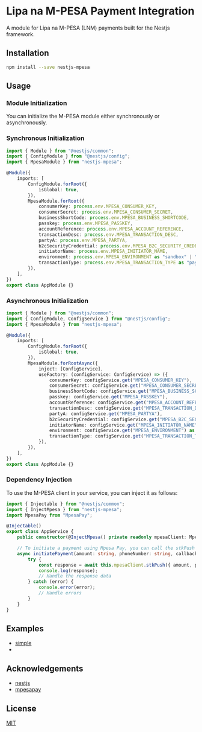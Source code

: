 # Lipa na M-PESA Payment Integration

A module for Lipa na M-PESA (LNM) payments built for the Nestjs framework.

## Installation

```bash
npm install --save nestjs-mpesa
```

## Usage

### Module Initialization

You can initialize the M-PESA module either synchronously or asynchronously.

### Synchronous Initialization

```typescript
import { Module } from "@nestjs/common";
import { ConfigModule } from "@nestjs/config";
import { MpesaModule } from "nestjs-mpesa";

@Module({
    imports: [
        ConfigModule.forRoot({
            isGlobal: true,
        }),
        MpesaModule.forRoot({
            consumerKey: process.env.MPESA_CONSUMER_KEY,
            consumerSecret: process.env.MPESA_CONSUMER_SECRET,
            businessShortCode: process.env.MPESA_BUSINESS_SHORTCODE,
            passkey: process.env.MPESA_PASSKEY,
            accountReference: process.env.MPESA_ACCOUNT_REFERENCE,
            transactionDesc: process.env.MPESA_TRANSACTION_DESC,
            partyA: process.env.MPESA_PARTYA,
            b2cSecurityCredential: process.env.MPESA_B2C_SECURITY_CREDENTIAL,
            initiatorName: process.env.MPESA_INITIATOR_NAME,
            environment: process.env.MPESA_ENVIRONMENT as "sandbox" | "live",
            transactionType: process.env.MPESA_TRANSACTION_TYPE as "paybill" | "till",
        }),
    ],
})
export class AppModule {}
```

### Asynchronous Initialization

```typescript
import { Module } from "@nestjs/common";
import { ConfigModule, ConfigService } from "@nestjs/config";
import { MpesaModule } from "nestjs-mpesa";

@Module({
    imports: [
        ConfigModule.forRoot({
            isGlobal: true,
        }),
        MpesaModule.forRootAsync({
            inject: [ConfigService],
            useFactory: (configService: ConfigService) => ({
                consumerKey: configService.get("MPESA_CONSUMER_KEY"),
                consumerSecret: configService.get("MPESA_CONSUMER_SECRET"),
                businessShortCode: configService.get("MPESA_BUSINESS_SHORTCODE"),
                passkey: configService.get("MPESA_PASSKEY"),
                accountReference: configService.get("MPESA_ACCOUNT_REFERENCE"),
                transactionDesc: configService.get("MPESA_TRANSACTION_DESC"),
                partyA: configService.get("MPESA_PARTYA"),
                b2cSecurityCredential: configService.get("MPESA_B2C_SECURITY_CREDENTIAL"),
                initiatorName: configService.get("MPESA_INITIATOR_NAME"),
                environment: configService.get("MPESA_ENVIRONMENT") as "sandbox" | "live",
                transactionType: configService.get("MPESA_TRANSACTION_TYPE") as "paybill" | "till",
            }),
        }),
    ],
})
export class AppModule {}
```

### Dependency Injection

To use the M-PESA client in your service, you can inject it as follows:

```typescript
import { Injectable } from "@nestjs/common";
import { InjectMpesa } from "nestjs-mpesa";
import MpesaPay from "MpesaPay";

@Injectable()
export class AppService {
    public constructor(@InjectMpesa() private readonly mpesaClient: MpesaPay) {}

    // To initiate a payment using Mpesa Pay, you can call the stkPush method:
    async initiatePayment(amount: string, phoneNumber: string, callbackUrl: string) {
        try {
            const response = await this.mpesaClient.stkPush({ amount, phoneNumber, callbackUrl });
            console.log(response);
            // Handle the response data
        } catch (error) {
            console.error(error);
            // Handle errors
        }
    }
}
```

## Examples

-   [simple](./examples/simple/)
-

## Acknowledgements

-   [nestjs](https://nestjs.com)
-   [mpesapay](https://www.npmjs.com/package/mpesapay)

## License

[MIT](./LICENSE)
